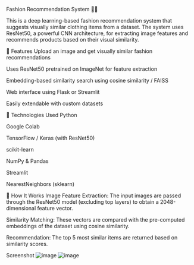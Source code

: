 Fashion Recommendation System 👗🤖

This is a deep learning-based fashion recommendation system that suggests visually similar clothing items from a dataset. The system uses ResNet50, a powerful CNN architecture, for extracting image features and recommends products based on their visual similarity.

🚀 Features
Upload an image and get visually similar fashion recommendations

Uses ResNet50 pretrained on ImageNet for feature extraction

Embedding-based similarity search using cosine similarity / FAISS

Web interface using Flask or Streamlit

Easily extendable with custom datasets

🧠 Technologies Used
Python

Google Colab

TensorFlow / Keras (with ResNet50)

scikit-learn

NumPy & Pandas

Streamlit

NearestNeighbors (sklearn)

🧩 How It Works
Image Feature Extraction:
The input images are passed through the ResNet50 model (excluding top layers) to obtain a 2048-dimensional feature vector.

Similarity Matching:
These vectors are compared with the pre-computed embeddings of the dataset using cosine similarity.

Recommendation:
The top 5 most similar items are returned based on similarity scores.

Screenshot
![image](https://github.com/user-attachments/assets/1f59262f-c8a3-4665-acc1-57fe298ba112)
![image](https://github.com/user-attachments/assets/dd95da2c-7ab0-48b5-bcfc-cc2ec06f75df)

